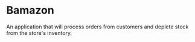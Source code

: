 # Bamazon
An application that will process orders from customers and deplete stock from the store's inventory.
